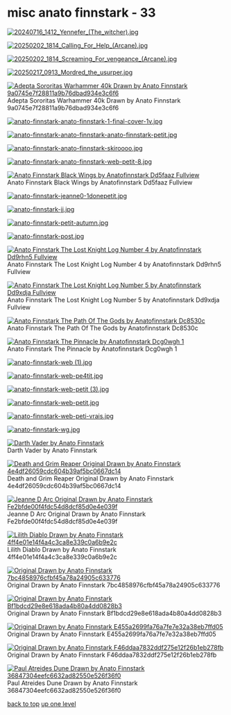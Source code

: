 # misc anato finnstark - 33
[![20240716_1412_Yennefer_(_The_witcher_).jpg](/mobile/misc%20anato%20finnstark/20240716_1412_Yennefer_(_The_witcher_).jpg "20240716_1412_Yennefer_(_The_witcher_).jpg")](https://raw.githubusercontent.com/buckmanc/wallpapers/main/mobile/misc%20anato%20finnstark/20240716_1412_Yennefer_(_The_witcher_).jpg)

[![20250202_1814_Calling_For_Help_(_Arcane_).jpg](/mobile/misc%20anato%20finnstark/20250202_1814_Calling_For_Help_(_Arcane_).jpg "20250202_1814_Calling_For_Help_(_Arcane_).jpg")](https://raw.githubusercontent.com/buckmanc/wallpapers/main/mobile/misc%20anato%20finnstark/20250202_1814_Calling_For_Help_(_Arcane_).jpg)

[![20250202_1814_Screaming_For_vengeance_(_Arcane_).jpg](/mobile/misc%20anato%20finnstark/20250202_1814_Screaming_For_vengeance_(_Arcane_).jpg "20250202_1814_Screaming_For_vengeance_(_Arcane_).jpg")](https://raw.githubusercontent.com/buckmanc/wallpapers/main/mobile/misc%20anato%20finnstark/20250202_1814_Screaming_For_vengeance_(_Arcane_).jpg)

[![20250217_0913_Mordred_the_usurper.jpg](/mobile/misc%20anato%20finnstark/20250217_0913_Mordred_the_usurper.jpg "20250217_0913_Mordred_the_usurper.jpg")](https://raw.githubusercontent.com/buckmanc/wallpapers/main/mobile/misc%20anato%20finnstark/20250217_0913_Mordred_the_usurper.jpg)

[![ Adepta Sororitas Warhammer 40k Drawn by Anato Finnstark 9a0745e7f28811a9b76dbad934e3c6f6](/mobile/misc%20anato%20finnstark/adepta_sororitas_warhammer_40k_drawn_by_anato_finnstark__9a0745e7f28811a9b76dbad934e3c6f6.jpg " Adepta Sororitas Warhammer 40k Drawn by Anato Finnstark 9a0745e7f28811a9b76dbad934e3c6f6")](https://raw.githubusercontent.com/buckmanc/wallpapers/main/mobile/misc%20anato%20finnstark/adepta_sororitas_warhammer_40k_drawn_by_anato_finnstark__9a0745e7f28811a9b76dbad934e3c6f6.jpg)\
 Adepta Sororitas Warhammer 40k Drawn by Anato Finnstark 9a0745e7f28811a9b76dbad934e3c6f6

[![anato-finnstark-anato-finnstark-1-final-cover-1v.jpg](/mobile/misc%20anato%20finnstark/anato-finnstark-anato-finnstark-1-final-cover-1v.jpg "anato-finnstark-anato-finnstark-1-final-cover-1v.jpg")](https://raw.githubusercontent.com/buckmanc/wallpapers/main/mobile/misc%20anato%20finnstark/anato-finnstark-anato-finnstark-1-final-cover-1v.jpg)

[![anato-finnstark-anato-finnstark-anato-finnstark-petit.jpg](/mobile/misc%20anato%20finnstark/anato-finnstark-anato-finnstark-anato-finnstark-petit.jpg "anato-finnstark-anato-finnstark-anato-finnstark-petit.jpg")](https://raw.githubusercontent.com/buckmanc/wallpapers/main/mobile/misc%20anato%20finnstark/anato-finnstark-anato-finnstark-anato-finnstark-petit.jpg)

[![anato-finnstark-anato-finnstark-skiroooo.jpg](/mobile/misc%20anato%20finnstark/anato-finnstark-anato-finnstark-skiroooo.jpg "anato-finnstark-anato-finnstark-skiroooo.jpg")](https://raw.githubusercontent.com/buckmanc/wallpapers/main/mobile/misc%20anato%20finnstark/anato-finnstark-anato-finnstark-skiroooo.jpg)

[![anato-finnstark-anato-finnstark-web-petit-8.jpg](/mobile/misc%20anato%20finnstark/anato-finnstark-anato-finnstark-web-petit-8.jpg "anato-finnstark-anato-finnstark-web-petit-8.jpg")](https://raw.githubusercontent.com/buckmanc/wallpapers/main/mobile/misc%20anato%20finnstark/anato-finnstark-anato-finnstark-web-petit-8.jpg)

[![Anato Finnstark Black Wings by Anatofinnstark Dd5faaz Fullview](/mobile/misc%20anato%20finnstark/anato-finnstark-black-wings-by-anatofinnstark-dd5faaz-fullview.jpg "Anato Finnstark Black Wings by Anatofinnstark Dd5faaz Fullview")](https://raw.githubusercontent.com/buckmanc/wallpapers/main/mobile/misc%20anato%20finnstark/anato-finnstark-black-wings-by-anatofinnstark-dd5faaz-fullview.jpg)\
Anato Finnstark Black Wings by Anatofinnstark Dd5faaz Fullview

[![anato-finnstark-jeanne0-1donepetit.jpg](/mobile/misc%20anato%20finnstark/anato-finnstark-jeanne0-1donepetit.jpg "anato-finnstark-jeanne0-1donepetit.jpg")](https://raw.githubusercontent.com/buckmanc/wallpapers/main/mobile/misc%20anato%20finnstark/anato-finnstark-jeanne0-1donepetit.jpg)

[![anato-finnstark-jj.jpg](/mobile/misc%20anato%20finnstark/anato-finnstark-jj.jpg "anato-finnstark-jj.jpg")](https://raw.githubusercontent.com/buckmanc/wallpapers/main/mobile/misc%20anato%20finnstark/anato-finnstark-jj.jpg)

[![anato-finnstark-petit-autumn.jpg](/mobile/misc%20anato%20finnstark/anato-finnstark-petit-autumn.jpg "anato-finnstark-petit-autumn.jpg")](https://raw.githubusercontent.com/buckmanc/wallpapers/main/mobile/misc%20anato%20finnstark/anato-finnstark-petit-autumn.jpg)

[![anato-finnstark-post.jpg](/mobile/misc%20anato%20finnstark/anato-finnstark-post.jpg "anato-finnstark-post.jpg")](https://raw.githubusercontent.com/buckmanc/wallpapers/main/mobile/misc%20anato%20finnstark/anato-finnstark-post.jpg)

[![Anato Finnstark The Lost Knight Log Number 4 by Anatofinnstark Dd9rhn5 Fullview](/mobile/misc%20anato%20finnstark/anato-finnstark-the-lost-knight-log-number-4-by-anatofinnstark-dd9rhn5-fullview.jpg "Anato Finnstark The Lost Knight Log Number 4 by Anatofinnstark Dd9rhn5 Fullview")](https://raw.githubusercontent.com/buckmanc/wallpapers/main/mobile/misc%20anato%20finnstark/anato-finnstark-the-lost-knight-log-number-4-by-anatofinnstark-dd9rhn5-fullview.jpg)\
Anato Finnstark The Lost Knight Log Number 4 by Anatofinnstark Dd9rhn5 Fullview

[![Anato Finnstark The Lost Knight Log Number 5 by Anatofinnstark Dd9xdja Fullview](/mobile/misc%20anato%20finnstark/anato-finnstark-the-lost-knight-log-number-5-by-anatofinnstark-dd9xdja-fullview.jpg "Anato Finnstark The Lost Knight Log Number 5 by Anatofinnstark Dd9xdja Fullview")](https://raw.githubusercontent.com/buckmanc/wallpapers/main/mobile/misc%20anato%20finnstark/anato-finnstark-the-lost-knight-log-number-5-by-anatofinnstark-dd9xdja-fullview.jpg)\
Anato Finnstark The Lost Knight Log Number 5 by Anatofinnstark Dd9xdja Fullview

[![Anato Finnstark The Path Of The Gods by Anatofinnstark Dc8530c](/mobile/misc%20anato%20finnstark/anato-finnstark-the-path-of-the-gods-by-anatofinnstark-dc8530c.jpg "Anato Finnstark The Path Of The Gods by Anatofinnstark Dc8530c")](https://raw.githubusercontent.com/buckmanc/wallpapers/main/mobile/misc%20anato%20finnstark/anato-finnstark-the-path-of-the-gods-by-anatofinnstark-dc8530c.jpg)\
Anato Finnstark The Path Of The Gods by Anatofinnstark Dc8530c

[![Anato Finnstark The Pinnacle by Anatofinnstark Dcg0wgh 1](/mobile/misc%20anato%20finnstark/anato-finnstark-the-pinnacle-by-anatofinnstark-dcg0wgh-1.jpg "Anato Finnstark The Pinnacle by Anatofinnstark Dcg0wgh 1")](https://raw.githubusercontent.com/buckmanc/wallpapers/main/mobile/misc%20anato%20finnstark/anato-finnstark-the-pinnacle-by-anatofinnstark-dcg0wgh-1.jpg)\
Anato Finnstark The Pinnacle by Anatofinnstark Dcg0wgh 1

[![anato-finnstark-web (1).jpg](/mobile/misc%20anato%20finnstark/anato-finnstark-web%20(1).jpg "anato-finnstark-web (1).jpg")](https://raw.githubusercontent.com/buckmanc/wallpapers/main/mobile/misc%20anato%20finnstark/anato-finnstark-web%20(1).jpg)

[![anato-finnstark-web-pe4tit.jpg](/mobile/misc%20anato%20finnstark/anato-finnstark-web-pe4tit.jpg "anato-finnstark-web-pe4tit.jpg")](https://raw.githubusercontent.com/buckmanc/wallpapers/main/mobile/misc%20anato%20finnstark/anato-finnstark-web-pe4tit.jpg)

[![anato-finnstark-web-petit (3).jpg](/mobile/misc%20anato%20finnstark/anato-finnstark-web-petit%20(3).jpg "anato-finnstark-web-petit (3).jpg")](https://raw.githubusercontent.com/buckmanc/wallpapers/main/mobile/misc%20anato%20finnstark/anato-finnstark-web-petit%20(3).jpg)

[![anato-finnstark-web-petit.jpg](/mobile/misc%20anato%20finnstark/anato-finnstark-web-petit.jpg "anato-finnstark-web-petit.jpg")](https://raw.githubusercontent.com/buckmanc/wallpapers/main/mobile/misc%20anato%20finnstark/anato-finnstark-web-petit.jpg)

[![anato-finnstark-web-peti-vrais.jpg](/mobile/misc%20anato%20finnstark/anato-finnstark-web-peti-vrais.jpg "anato-finnstark-web-peti-vrais.jpg")](https://raw.githubusercontent.com/buckmanc/wallpapers/main/mobile/misc%20anato%20finnstark/anato-finnstark-web-peti-vrais.jpg)

[![anato-finnstark-wg.jpg](/mobile/misc%20anato%20finnstark/anato-finnstark-wg.jpg "anato-finnstark-wg.jpg")](https://raw.githubusercontent.com/buckmanc/wallpapers/main/mobile/misc%20anato%20finnstark/anato-finnstark-wg.jpg)

[![Darth Vader by Anato Finnstark](/mobile/misc%20anato%20finnstark/darth%20vader%20by%20anato%20finnstark.jpg "Darth Vader by Anato Finnstark")](https://raw.githubusercontent.com/buckmanc/wallpapers/main/mobile/misc%20anato%20finnstark/darth%20vader%20by%20anato%20finnstark.jpg)\
Darth Vader by Anato Finnstark

[![ Death and Grim Reaper Original Drawn by Anato Finnstark 4e4df26059cdc604b39af5bc0667dc14](/mobile/misc%20anato%20finnstark/death_and_grim_reaper_original_drawn_by_anato_finnstark__4e4df26059cdc604b39af5bc0667dc14.jpg " Death and Grim Reaper Original Drawn by Anato Finnstark 4e4df26059cdc604b39af5bc0667dc14")](https://raw.githubusercontent.com/buckmanc/wallpapers/main/mobile/misc%20anato%20finnstark/death_and_grim_reaper_original_drawn_by_anato_finnstark__4e4df26059cdc604b39af5bc0667dc14.jpg)\
 Death and Grim Reaper Original Drawn by Anato Finnstark 4e4df26059cdc604b39af5bc0667dc14

[![ Jeanne D Arc Original Drawn by Anato Finnstark Fe2bfde00f4fdc54d8dcf85d0e4e039f](/mobile/misc%20anato%20finnstark/jeanne_d_arc_original_drawn_by_anato_finnstark__fe2bfde00f4fdc54d8dcf85d0e4e039f.jpg " Jeanne D Arc Original Drawn by Anato Finnstark Fe2bfde00f4fdc54d8dcf85d0e4e039f")](https://raw.githubusercontent.com/buckmanc/wallpapers/main/mobile/misc%20anato%20finnstark/jeanne_d_arc_original_drawn_by_anato_finnstark__fe2bfde00f4fdc54d8dcf85d0e4e039f.jpg)\
 Jeanne D Arc Original Drawn by Anato Finnstark Fe2bfde00f4fdc54d8dcf85d0e4e039f

[![ Lilith Diablo Drawn by Anato Finnstark 4ff4e01e14f4a4c3ca8e339c0a6b9e2c](/mobile/misc%20anato%20finnstark/lilith_diablo_drawn_by_anato_finnstark__4ff4e01e14f4a4c3ca8e339c0a6b9e2c.jpg " Lilith Diablo Drawn by Anato Finnstark 4ff4e01e14f4a4c3ca8e339c0a6b9e2c")](https://raw.githubusercontent.com/buckmanc/wallpapers/main/mobile/misc%20anato%20finnstark/lilith_diablo_drawn_by_anato_finnstark__4ff4e01e14f4a4c3ca8e339c0a6b9e2c.jpg)\
 Lilith Diablo Drawn by Anato Finnstark 4ff4e01e14f4a4c3ca8e339c0a6b9e2c

[![ Original Drawn by Anato Finnstark 7bc4858976cfbf45a78a24905c633776](/mobile/misc%20anato%20finnstark/original_drawn_by_anato_finnstark__7bc4858976cfbf45a78a24905c633776.jpg " Original Drawn by Anato Finnstark 7bc4858976cfbf45a78a24905c633776")](https://raw.githubusercontent.com/buckmanc/wallpapers/main/mobile/misc%20anato%20finnstark/original_drawn_by_anato_finnstark__7bc4858976cfbf45a78a24905c633776.jpg)\
 Original Drawn by Anato Finnstark 7bc4858976cfbf45a78a24905c633776

[![ Original Drawn by Anato Finnstark Bf1bdcd29e8e618ada4b80a4dd0828b3](/mobile/misc%20anato%20finnstark/original_drawn_by_anato_finnstark__bf1bdcd29e8e618ada4b80a4dd0828b3.jpg " Original Drawn by Anato Finnstark Bf1bdcd29e8e618ada4b80a4dd0828b3")](https://raw.githubusercontent.com/buckmanc/wallpapers/main/mobile/misc%20anato%20finnstark/original_drawn_by_anato_finnstark__bf1bdcd29e8e618ada4b80a4dd0828b3.jpg)\
 Original Drawn by Anato Finnstark Bf1bdcd29e8e618ada4b80a4dd0828b3

[![ Original Drawn by Anato Finnstark E455a2699fa76a7fe7e32a38eb7ffd05](/mobile/misc%20anato%20finnstark/original_drawn_by_anato_finnstark__e455a2699fa76a7fe7e32a38eb7ffd05.jpg " Original Drawn by Anato Finnstark E455a2699fa76a7fe7e32a38eb7ffd05")](https://raw.githubusercontent.com/buckmanc/wallpapers/main/mobile/misc%20anato%20finnstark/original_drawn_by_anato_finnstark__e455a2699fa76a7fe7e32a38eb7ffd05.jpg)\
 Original Drawn by Anato Finnstark E455a2699fa76a7fe7e32a38eb7ffd05

[![ Original Drawn by Anato Finnstark F46ddaa7832ddf275e12f26b1eb278fb](/mobile/misc%20anato%20finnstark/original_drawn_by_anato_finnstark__f46ddaa7832ddf275e12f26b1eb278fb.jpg " Original Drawn by Anato Finnstark F46ddaa7832ddf275e12f26b1eb278fb")](https://raw.githubusercontent.com/buckmanc/wallpapers/main/mobile/misc%20anato%20finnstark/original_drawn_by_anato_finnstark__f46ddaa7832ddf275e12f26b1eb278fb.jpg)\
 Original Drawn by Anato Finnstark F46ddaa7832ddf275e12f26b1eb278fb

[![ Paul Atreides Dune Drawn by Anato Finnstark 36847304eefc6632ad82550e526f36f0](/mobile/misc%20anato%20finnstark/paul_atreides_dune_drawn_by_anato_finnstark__36847304eefc6632ad82550e526f36f0.jpg " Paul Atreides Dune Drawn by Anato Finnstark 36847304eefc6632ad82550e526f36f0")](https://raw.githubusercontent.com/buckmanc/wallpapers/main/mobile/misc%20anato%20finnstark/paul_atreides_dune_drawn_by_anato_finnstark__36847304eefc6632ad82550e526f36f0.jpg)\
 Paul Atreides Dune Drawn by Anato Finnstark 36847304eefc6632ad82550e526f36f0



[back to top](#)
[up one level](/mobile/README.MD)
